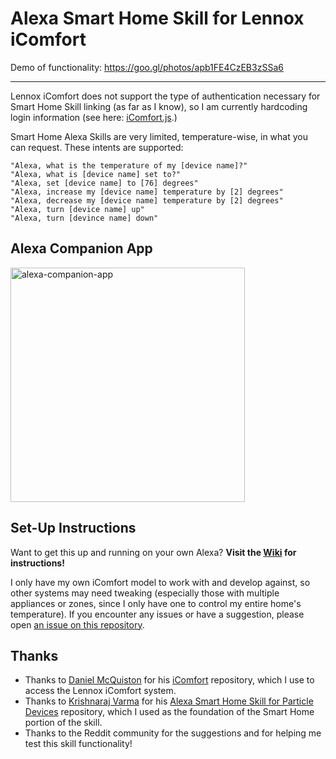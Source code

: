 # Alexa Smart Home Skill for Lennox iComfort

Demo of functionality: https://goo.gl/photos/apb1FE4CzEB3zSSa6

---

Lennox iComfort does not support the type of authentication necessary for Smart Home Skill linking (as far as I know), so I am currently hardcoding login information (see here: [iComfort.js](https://github.com/kate-hall/alexa-icomfort/blob/master/src/iComfort.js#L1).)

Smart Home Alexa Skills are very limited, temperature-wise, in what you can request. These intents are supported:

```
"Alexa, what is the temperature of my [device name]?"
"Alexa, what is [device name] set to?"
"Alexa, set [device name] to [76] degrees"
"Alexa, increase my [device name] temperature by [2] degrees"
"Alexa, decrease my [device name] temperature by [2] degrees"
"Alexa, turn [device name] up"
"Alexa, turn [devince name] down"
```

## Alexa Companion App

<img width="375" alt="alexa-companion-app" src="https://cloud.githubusercontent.com/assets/8494775/22136065/f50d990c-de86-11e6-8d21-2cc657c065f7.png">

## Set-Up Instructions

Want to get this up and running on your own Alexa? **Visit the [Wiki](https://github.com/kate-hall/alexa-icomfort/wiki) for instructions!**

I only have my own iComfort model to work with and develop against, so other systems may need tweaking (especially those with multiple appliances or zones, since I only have one to control my entire home's temperature). If you encounter any issues or have a suggestion, please open [an issue on this repository](https://github.com/kate-hall/alexa-icomfort/issues).

## Thanks
- Thanks to [Daniel McQuiston](https://github.com/danielmcq) for his [iComfort](https://github.com/deHugo/icomfort-js) repository, which I use to access the Lennox iComfort system.
- Thanks to [Krishnaraj Varma](https://github.com/krvarma/) for his [Alexa Smart Home Skill for Particle Devices](https://github.com/krvarma/particle-alexa-smart-home-skill) repository, which I used as the foundation of the Smart Home portion of the skill.
- Thanks to the Reddit community for the suggestions and for helping me test this skill functionality!
